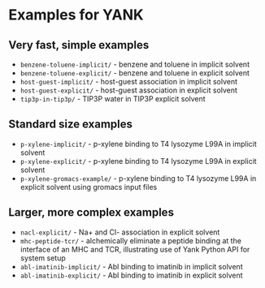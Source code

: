 # Examples for YANK

## Very fast, simple examples
* `benzene-toluene-implicit/` - benzene and toluene in implicit solvent
* `benzene-toluene-explicit/` - benzene and toluene in explicit solvent
* `host-guest-implicit/` - host-guest association in implicit solvent
* `host-guest-explicit/` - host-guest association in explicit solvent
* `tip3p-in-tip3p/` - TIP3P water in TIP3P explicit solvent

## Standard size examples
* `p-xylene-implicit/` - p-xylene binding to T4 lysozyme L99A in implicit solvent
* `p-xylene-explicit/` - p-xylene binding to T4 lysozyme L99A in explicit solvent
* `p-xylene-gromacs-example/` - p-xylene binding to T4 lysozyme L99A in explicit solvent using gromacs input files

## Larger, more complex examples
* `nacl-explicit/` - Na+ and Cl- association in explicit solvent
* `mhc-peptide-tcr/` - alchemically eliminate a peptide binding at the interface of an MHC and TCR, illustrating use of Yank Python API for system setup
* `abl-imatinib-implicit/` - Abl binding to imatinib in implicit solvent
* `abl-imatinib-explicit/` - Abl binding to imatinib in explicit solvent

